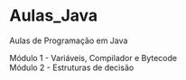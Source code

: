 # Aulas_Java
Aulas de Programação em Java

Módulo 1 - Variáveis, Compilador e Bytecode<br/>
Módulo 2 - Estruturas de decisão<br/>